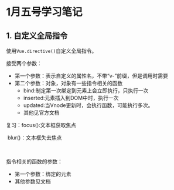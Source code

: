 # 1月五号学习笔记

## 1. 自定义全局指令

使用<code>Vue.directive()</code>自定义全局指令。

接受两个参数：

 + 第一个参数：表示自定义的属性名，不带“v-”前缀，但是调用时需要
 + 第二个参数：对象，对象有一些指令相关的函数
   + bind:制定第一次绑定到元素上会立即执行，只执行一次
   + inserted:元素插入到DOM中时，执行一次
   + updated:当Vnode更新时，会执行函数，可能执行多次。
   + 其他见官方文档

复习：focus():文本框获取焦点

​	    blur()：文本框失去焦点

​	   

指令相关的函数的参数：

+ 第一个参数：绑定的元素
+ 其他参数见文档